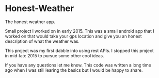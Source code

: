 # Honest-Weather
The honest weather app.

Small project I worked on in early 2015. This was a small android app that I worked on that would take your gps location and give you an honest description of what the weather was.

This project was my first dabble into using rest APIs. 
I stopped this project in mid-late 2015 to pursue some other cool ideas.

If you have any questions let me know. This code was written a long time ago when I was still learing the basics but I would be happy to share.
